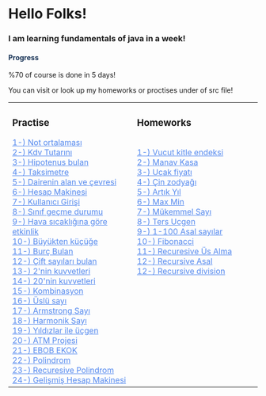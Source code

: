 <h1>Hello Folks!</h1>

<h3> I am learning fundamentals of java in a week!</h3>

<h4 style="color:#193457"> Progress </h4>
%70 of course is done in 5 days!<br>

You can visit or look up my homeworks or proctises under of src file!
<table><tr><td valign="top" width="50%">

### Practise
<div >  
<a href="https://github.com/Mens1s/java101/blob/master/src/p1.java" style="color:#5489ef;">1-) Not ortalaması</a>
<br><a href="https://github.com/Mens1s/java101/blob/master/src/p2.java" style="color:#5489ef;">2-) Kdv Tutarını </a>
<br><a href="https://github.com/Mens1s/java101/blob/master/src/p3.java" style="color:#5489ef;">3-) Hipotenus bulan</a>
<br><a href="https://github.com/Mens1s/java101/blob/master/src/p4.java" style="color:#5489ef;">4-) Taksimetre</a>
<br><a href="https://github.com/Mens1s/java101/blob/master/src/p5.java" style="color:#5489ef;">5-) Dairenin alan ve çevresi</a>
<br><a href="https://github.com/Mens1s/java101/blob/master/src/p6.java" style="color:#5489ef;">6-) Hesap Makinesi </a>
<br><a href="https://github.com/Mens1s/java101/blob/master/src/p7.java" style="color:#5489ef;">7-) Kullanıcı Girişi</a>
<br><a href="https://github.com/Mens1s/java101/blob/master/src/p8.java" style="color:#5489ef;">8-) Sınıf geçme durumu</a>
<br><a href="https://github.com/Mens1s/java101/blob/master/src/p9.java" style="color:#5489ef;">9-) Hava sıcaklığına göre etkinlik</a>
<br><a href="https://github.com/Mens1s/java101/blob/master/src/p10.java" style="color:#5489ef;">10-) Büyükten küçüğe</a>
<br><a href="https://github.com/Mens1s/java101/blob/master/src/p11.java" style="color:#5489ef;">11-) Burç Bulan</a>
<br><a href="https://github.com/Mens1s/java101/blob/master/src/p12.java" style="color:#5489ef;">12-) Çift sayıları bulan</a>
<br><a href="https://github.com/Mens1s/java101/blob/master/src/p13.java" style="color:#5489ef;">13-) 2'nin kuvvetleri</a>
<br><a href="https://github.com/Mens1s/java101/blob/master/src/p14.java" style="color:#5489ef;">14-) 20'nin kuvvetleri</a>
<br><a href="https://github.com/Mens1s/java101/blob/master/src/p15.java" style="color:#5489ef;">15-) Kombinasyon</a>
<br><a href="https://github.com/Mens1s/java101/blob/master/src/p16.java" style="color:#5489ef;">16-) Üslü sayı</a>
<br><a href="https://github.com/Mens1s/java101/blob/master/src/p17.java" style="color:#5489ef;">17-) Armstrong Sayı</a>
<br><a href="https://github.com/Mens1s/java101/blob/master/src/p18.java" style="color:#5489ef;">18-) Harmonik Sayı</a>
<br><a href="https://github.com/Mens1s/java101/blob/master/src/p19.java" style="color:#5489ef;">19-) Yıldızlar ile üçgen</a>
<br><a href="https://github.com/Mens1s/java101/blob/master/src/p20.java" style="color:#5489ef;">20-) ATM Projesi</a>
<br><a href="https://github.com/Mens1s/java101/blob/master/src/p21.java" style="color:#5489ef;">21-) EBOB EKOK</a>
<br><a href="https://github.com/Mens1s/java101/blob/master/src/p22.java" style="color:#5489ef;">22-) Polindrom</a>
<br><a href="https://github.com/Mens1s/java101/blob/master/src/p23.java" style="color:#5489ef;">23-) Recuresive Polindrom</a>
<br><a href="https://github.com/Mens1s/java101/blob/master/src/p24.java" style="color:#5489ef;">24-) Gelişmiş Hesap Makinesi</a>

</div>
</td><td valign="top" width="50%">

### Homeworks
<div>  
<br><a href="https://github.com/Mens1s/java101/blob/master/src/hw1.java" style="color:#5489ef;">1-) Vucut kitle endeksi</a>
<br><a href="https://github.com/Mens1s/java101/blob/master/src/hw2.java" style="color:#5489ef;">2-) Manav Kasa</a>
<br><a href="https://github.com/Mens1s/java101/blob/master/src/hw3.java" style="color:#5489ef;">3-) Uçak fiyatı</a>
<br><a href="https://github.com/Mens1s/java101/blob/master/src/hw4.java" style="color:#5489ef;">4-) Çin zodyağı</a>
<br><a href="https://github.com/Mens1s/java101/blob/master/src/hw5.java" style="color:#5489ef;">5-) Artık Yıl</a>
<br><a href="https://github.com/Mens1s/java101/blob/master/src/hw6.java" style="color:#5489ef;">6-) Max Min</a>
<br><a href="https://github.com/Mens1s/java101/blob/master/src/hw7.java" style="color:#5489ef;">7-) Mükemmel Sayı</a>
<br><a href="https://github.com/Mens1s/java101/blob/master/src/hw8.java" style="color:#5489ef;">8-) Ters Ucgen</a>
<br><a href="https://github.com/Mens1s/java101/blob/master/src/hw9.java" style="color:#5489ef;">9-) 1-100 Asal sayılar</a>
<br><a href="https://github.com/Mens1s/java101/blob/master/src/hw10.java" style="color:#5489ef;">10-) Fibonacci</a>
<br><a href="https://github.com/Mens1s/java101/blob/master/src/hw11.java" style="color:#5489ef;">11-) Recuresive Üs Alma</a>
<br><a href="https://github.com/Mens1s/java101/blob/master/src/hw12.java" style="color:#5489ef;">12-) Recursive Asal </a>
<br><a href="https://github.com/Mens1s/java101/blob/master/src/hw13.java" style="color:#5489ef;">12-) Recursive division </a>


</div>

</td></tr></table>  





